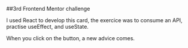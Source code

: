##3rd Frontend Mentor challenge

I used React to develop this card, the exercice was to consume an API, practise useEffect, and useState.

When you click on the button, a new advice comes.